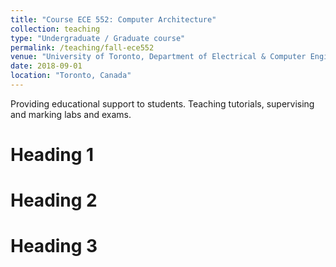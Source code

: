 ```yaml
---
title: "Course ECE 552: Computer Architecture"
collection: teaching
type: "Undergraduate / Graduate course"
permalink: /teaching/fall-ece552
venue: "University of Toronto, Department of Electrical & Computer Engineering"
date: 2018-09-01
location: "Toronto, Canada"
---
```


Providing educational support to students. Teaching tutorials, supervising and marking labs and exams.

Heading 1
======

Heading 2
======

Heading 3
======